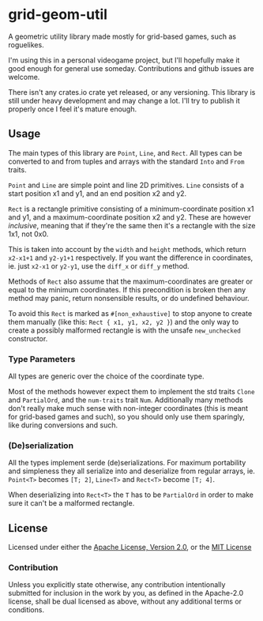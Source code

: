 # grid-geom-util
A geometric utility library made mostly for grid-based games, such as roguelikes.

I'm using this in a personal videogame project, but I'll hopefully make it good enough for general use someday.
Contributions and github issues are welcome.

There isn't any crates.io crate yet released, or any versioning.
This library is still under heavy development and may change a lot.
I'll try to publish it properly once I feel it's mature enough.

## Usage
The main types of this library are `Point`, `Line`, and `Rect`.
All types can be converted to and from tuples and arrays with the standard `Into` and `From` traits.

`Point` and `Line` are simple point and line 2D primitives.
`Line` consists of a start position x1 and y1, and an end position x2 and y2.

`Rect` is a rectangle primitive consisting of a minimum-coordinate position x1 and y1, and a maximum-coordinate position x2 and y2.
These are however *inclusive*, meaning that if they're the same then it's a rectangle with the size 1x1, not 0x0.

This is taken into account by the `width` and `height` methods, which return `x2-x1+1` and `y2-y1+1` respectively.
If you want the difference in coordinates, ie. just `x2-x1` or `y2-y1`, use the `diff_x` or `diff_y` method.

Methods of `Rect` also assume that the maximum-coordinates are greater or equal to the minimum coordinates.
If this precondition is broken then any method may panic, return nonsensible results, or do undefined behaviour.

To avoid this `Rect` is marked as `#[non_exhaustive]` to stop anyone to create them manually (like this: `Rect { x1, y1, x2, y2 }`)
and the only way to create a possibly malformed rectangle is with the unsafe `new_unchecked` constructor.


### Type Parameters
All types are generic over the choice of the coordinate type.

Most of the methods however expect them to implement the std traits `Clone` and `PartialOrd`, and the `num-traits` trait `Num`.
Additionally many methods don't really make much sense with non-integer coordinates (this is meant for grid-based games and such),
so you should only use them sparingly, like during conversions and such.

### (De)serialization
All the types implement serde (de)serializations.
For maximum portability and simpleness they all serialize into and deserialize from regular arrays, ie. `Point<T>` becomes `[T; 2]`, `Line<T>` and `Rect<T>` become `[T; 4]`.

When deserializing into `Rect<T>` the `T` has to be `PartialOrd` in order to make sure it can't be a malformed rectangle.

## License
Licensed under either the <a href="LICENSE-APACHE">Apache License, Version 2.0</a>, or the <a href="LICENSE-MIT">MIT License</a>

### Contribution
Unless you explicitly state otherwise, any contribution intentionally submitted for inclusion in the work by you, as defined in the Apache-2.0 license, shall be dual licensed as above, without any additional terms or conditions.
